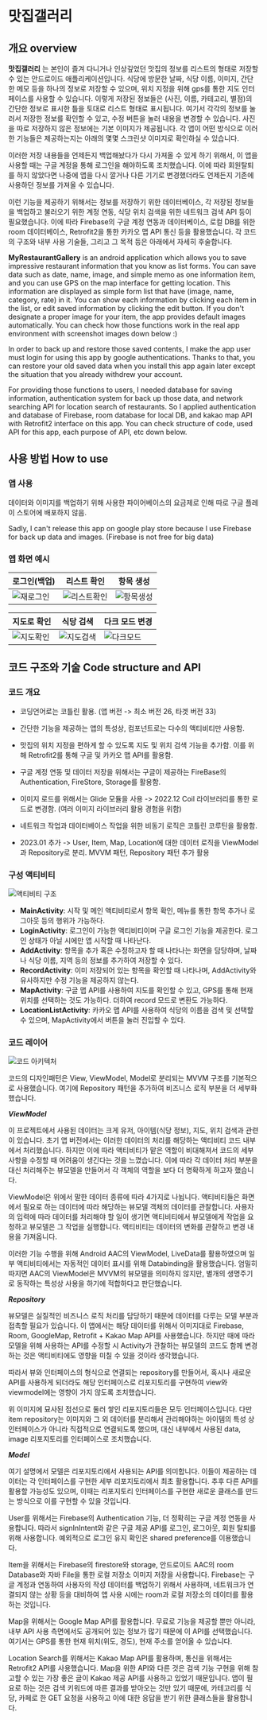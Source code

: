 # 맛집갤러리
 
## 개요 overview

__맛집갤러리__ 는 본인이 즐겨 다니거나 인상깊었던 맛집의 정보를 리스트의 형태로 저장할 수 있는 안드로이드 애플리케이션입니다.
식당에 방문한 날짜, 식당 이름, 이미지, 간단한 메모 등을 하나의 정보로 저장할 수 있으며, 위치 지정을 위해 gps를 통한 지도 인터페이스를 사용할 수 있습니다.
이렇게 저장된 정보들은 (사진, 이름, 카테고리, 별점)의 간단한 정보로 표시한 틀을 토대로 리스트 형태로 표시됩니다. 여기서 각각의 정보를 눌러서 저장한 정보를 확인할 수 있고,
수정 버튼을 눌러 내용을 변경할 수 있습니다. 사진을 따로 저장하지 않은 정보에는 기본 이미지가 제공됩니다. 각 앱이 어떤 방식으로 이러한 기능들은 제공하는지는 아래의 몇몇 스크린샷 이미지로 확인하실 수 있습니다.

이러한 저장 내용들을 언제든지 백업해놨다가 다시 가져올 수 있게 하기 위해서, 이 앱을 사용할 때는 구글 계정을 통해 로그인을 해야하도록 조치했습니다. 이에 따라 회원탈퇴를 하지 않았다면 나중에 앱을 다시 깔거나 다른 기기로 변경했더라도 언제든지 기존에 사용하던 정보를 가져올 수 있습니다.

이런 기능을 제공하기 위해서는 정보를 저장하기 위한 데이터베이스, 각 저장된 정보들을 백업하고 불러오기 위한 계정 연동, 식당 위치 검색을 위한 네트워크 검색 API 등이 필요했습니다. 이에 따라 Firebase의 구글 계정 연동과 데이터베이스, 로컬 DB를 위한 room 데이터베이스, Retrofit2을 통한 카카오 맵 API 통신 등을 활용했습니다.
각 코드의 구조와 내부 사용 기술들, 그리고 그 목적 등은 아래에서 자세히 후술합니다.


__MyRestaurantGallery__ is an android application which allows you to save impressive restaurant information that you know as list forms.
You can save data such as date, name, image, and simple memo as one information item, and you can use GPS on the map interface for getting location.
This information are displayed as simple form list that have (image, name, category, rate) in it. You can show each information by clicking each item in the list, or edit saved information by clicking the edit button. If you don't designate a proper image for your item, the app provides default images automatically. You can check how those functions work in the real app environment with screenshot images down below :)

In order to back up and restore those saved contents, I make the app user must login for using this app by google authentications. Thanks to that, you can restore your old saved data when you install this app again later except the situation that you already withdrew your account.

For providing those functions to users, I needed database for saving information, authentication system for back up those data, and network searching API for location search of restaurants. So I applied authentication and database of Firebase, room database for local DB, and kakao map API with Retrofit2 interface on this app.
You can check structure of code, used API for this app, each purpose of API, etc down below.


## 사용 방법 How to use

### 앱 사용

데이터와 이미지를 백업하기 위해 사용한 파이어베이스의 요금제로 인해 따로 구글 플레이 스토어에 배포하지 않음.

Sadly, I can't release this app on google play store because I use Firebase for back up data and images. (Firebase is not free for big data)

### 앱 화면 예시

|로그인(백업)|리스트 확인|항목 생성|
|------|---|---|
|![재로그인](https://user-images.githubusercontent.com/70795841/225346940-7ef6cc09-d2b7-44e7-bfe5-8f093f083d84.gif)|![리스트확인](https://user-images.githubusercontent.com/70795841/225330825-b79d0d2b-f076-4483-97d6-26f341a28648.gif)|![항목생성](https://user-images.githubusercontent.com/70795841/225334464-5329031b-6957-47c0-b4d8-6948c01bf0c1.gif)|



|지도로 확인|식당 검색|다크 모드 변경|
|------|---|---|
|![지도확인](https://user-images.githubusercontent.com/70795841/225331008-d522dfca-6e16-4f59-9a3e-fc4dba3e1c84.gif)|![지도검색](https://user-images.githubusercontent.com/70795841/225330924-8465de1e-9a1d-42ba-9c40-2607c86192da.gif)|![다크모드](https://user-images.githubusercontent.com/70795841/225330680-1e9feb27-a830-4c81-827a-5967469558dd.gif)|



## 코드 구조와 기술 Code structure and API

### 코드 개요
* 코딩언어로는 코틀린 활용. (앱 버전 -> 최소 버전 26, 타겟 버전 33)
* 간단한 기능을 제공하는 앱의 특성상, 컴포넌트로는 다수의 액티비티만 사용함.
* 맛집의 위치 지정을 편하게 할 수 있도록 지도 및 위치 검색 기능을 추가함. 이를 위해 Retrofit2를 통해 구글 및 카카오 맵 API를 활용함.
* 구글 계정 연동 및 데이터 저장을 위해서는 구글이 제공하는 FireBase의 Authentication, FireStore, Storage를 활용함.
* 이미지 로드를 위해서는 Glide 모듈을 사용 -> 2022.12 Coil 라이브러리를 통한 로드로 변경함. (여러 이미지 라이브러리 활용 경험을 위함)
* 네트워크 작업과 데이터베이스 작업을 위한 비동기 로직은 코틀린 코루틴을 활용함.

* 2023.01 추가 -> User, Item, Map, Location에 대한 데이터 로직을 ViewModel과 Repository로 분리.
				 MVVM 패턴, Repository 패턴 추가 활용


### 구성 액티비티

![액티비티 구조](https://user-images.githubusercontent.com/70795841/216903647-16f6fb5f-bb94-48e1-aadd-f7e01eedc879.PNG)

* __MainActivity__: 시작 및 메인 액티비티로서 항목 확인, 메뉴를 통한 항목 추가나 로그아웃 등의 행위가 가능하다.
* __LoginActivity__: 로그인이 가능한 액티비티이며 구글 로그인 기능을 제공한다. 로그인 상태가 아닐 시에만 앱 시작할 때 나타난다.
* __AddActivity__: 항목을 추가 혹은 수정하고자 할 때 나타나는 화면을 담당하며, 날짜나 식당 이름, 지역 등의 정보를 추가하여 저장할 수 있다.
* __RecordActivity__: 이미 저장되어 있는 항목을 확인할 때 나타나며, AddActivity와 유사하지만 수정 기능을 제공하지 않는다.
* __MapActivity__: 구글 맵 API를 사용하여 지도를 확인할 수 있고, GPS를 통해 현재 위치를 선택하는 것도 가능하다. 더하여 record 모드로 변환도 가능하다.
* __LocationListActivity__: 카카오 맵 API를 사용하여 식당의 이름을 검색 및 선택할 수 있으며, MapActivity에서 버튼을 눌러 진입할 수 있다.


### 코드 레이어

![코드 아키텍처](https://user-images.githubusercontent.com/70795841/213847084-2a92b974-9b6b-460e-a65b-b01946a794e3.PNG)

코드의 디자인패턴은 View, ViewModel, Model로 분리되는 MVVM 구조를 기본적으로 사용했습니다. 여기에 Repository 패턴을 추가하여 비즈니스 로직 부분을 더 세부화했습니다.

___ViewModel___

이 프로젝트에서 사용된 데이터는 크게 유저, 아이템(식당 정보), 지도, 위치 검색과 관련이 있습니다. 초기 앱 버전에서는 이러한 데이터의 처리를 해당하는 액티비티 코드 내부에서 처리했습니다. 하지만 이에 따라 액티비티가 맡은 역할이 비대해져서 코드의 세부 사항을 수정할 때 어려움이 생긴다는 것을 느꼈습니다. 이에 따라 각 데이터 처리 부분을 대신 처리해주는 뷰모델을 만들어서 각 객체의 역할을 보다 더 명확하게 하고자 했습니다.

ViewModel은 위에서 말한 데이터 종류에 따라 4가지로 나뉩니다. 액티비티들은 화면에서 필요로 하는 데이터에 따라 해당하는 뷰모델 객체의 데이터를 관찰합니다. 사용자의 입력에 따라 데이터를 처리해야 할 일이 생기면 액티비티에서 뷰모델에게 작업을 요청하고 뷰모델은 그 작업을 실행합니다. 액티비티는 데이터의 변화를 관찰하고 변경 내용을 가져옵니다.

이러한 기능 수행을 위해 Android AAC의 ViewModel, LiveData를 활용하였으며 일부 액티비티에서는 자동적인 데이터 표시를 위해 Databinding을 활용했습니다.
엄밀히 따지면 AAC의 ViewModel은 MVVM의 뷰모델을 의미하지 않지만, 별개의 생명주기로 동작하는 특성상 사용을 하기에 적합하다고 판단했습니다.


___Repository___

뷰모델은 실질적인 비즈니스 로직 처리를 담당하기 때문에 데이터를 다루는 모델 부분과 접촉할 필요가 있습니다. 이 앱에서는 해당 데이터를 위해서 이미지대로 Firebase, Room, GoogleMap, Retrofit + Kakao Map API를 사용했습니다. 하지만 때에 따라 모델을 위해 사용하는 API를 수정할 시 Activity가 관찰하는 뷰모델의 코드도 함께 변경하는 것은 액티비티에도 영향을 미칠 수 있을 것이라 생각했습니다. 

따라서 뷰와 인터페이스의 형식으로 연결되는 repository를 만들어서, 혹시나 새로운 API를 사용하게 되더라도 해당 인터페이스로 리포지토리를 구현하여 view와 viewmodel에는 영향이 가지 않도록 조치했습니다.

위 이미지에 묘사된 점선으로 둘러 쌓인 리포지토리들은 모두 인터페이스입니다. 다만 item repository는 이미지와 그 외 데이터를 분리해서 관리해야하는 아이템의 특성 상 인터페이스가 아니라 직접적으로 연결되도록 했으며, 대신 내부에서 사용된 data, image 리포지토리를 인터페이스로 조치했습니다.


___Model___

여기 설명에서 모델은 리포지토리에서 사용되는 API를 의미합니다. 이들이 제공하는 데이터는 각 인터페이스를 구현한 세부 리포지토리에서 최초 활용합니다. 추후 다른 API를 활용할 가능성도 있으며, 이때는 리포지토리 인터페이스를 구현한 새로운 클래스를 만드는 방식으로 이를 구현할 수 있을 것입니다.

User를 위해서는 Firebase의 Authentication 기능, 더 정확히는 구글 계정 연동을 사용합니다. 따라서 signInIntent와 같은 구글 제공 API를 로그인, 로그아웃, 회원 탈퇴를 위해 사용합니다. 예외적으로 로그인 유지 확인은 shared preference를 이용했습니다.

Item을 위해서는 Firebase의 firestore와 storage, 안드로이드 AAC의 room Database와 자바 File을 통한 로컬 저장소 이미지 저장을 사용합니다. Firebase는 구글 계정과 연동하여 사용자의 작성 데이터를 백업하기 위해서 사용하며, 네트워크가 연결되지 않는 상황 등을 대비하여 앱 사용 시에는 room과 로컬 저장소의 데이터를 활용하는 것입니다.

Map을 위해서는 Google Map API를 활용합니다. 무료로 기능을 제공할 뿐만 아니라, 내부 API 사용 측면에서도 공개되어 있는 정보가 많기 때문에 이 API를 선택했습니다. 여기서는 GPS를 통한 현재 위치(위도, 경도), 현재 주소를 얻어올 수 있습니다.

Location Search를 위해서는 Kakao Map API를 활용하며, 통신을 위해서는 Retrofit2 API를 사용했습니다. Map을 위한 API와 다른 것은 검색 기능 구현을 위해 참고할 수 있는 가장 좋은 글이 Kakao 제공 API를 사용하고 있었기 때문입니다. 앱이 필요로 하는 것은 검색 키워드에 따른 결과를 받아오는 것만 있기 때문에, 카테고리를 식당, 카페로 한 GET 요청을 사용하고 이에 대한 응답을 받기 위한 클래스들을 활용합니다.
